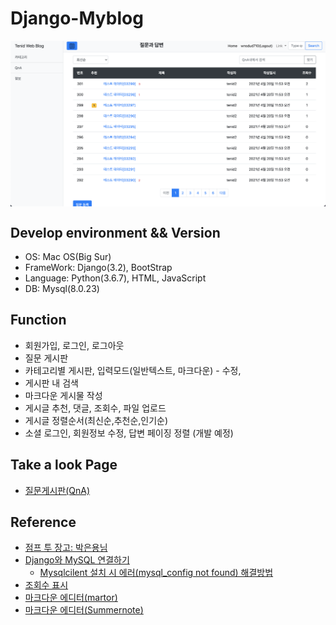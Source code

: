 # Django-Myblog
<img src="docs/images/QnA_index.png" align="middle"/>

## Develop environment && Version 
- OS: Mac OS(Big Sur)
- FrameWork: Django(3.2), BootStrap
- Language: Python(3.6.7), HTML, JavaScript
- DB: Mysql(8.0.23)

## Function
- 회원가입, 로그인, 로그아웃
- 질문 게시판
- 카테고리별 게시판, 입력모드(일반텍스트, 마크다운)  - 수정,
- 게시판 내 검색
- 마크다운 게시물 작성
- 게시글 추천, 댓글, 조회수, 파일 업로드
- 게시글 정렬순서(최신순,추천순,인기순)
- 소셜 로그인, 회원정보 수정, 답변 페이징 정렬 (개발 예정)

## Take a look Page 
- [질문게시판(QnA)](docs/QnA_Description.md)

## Reference
- [점프 투 장고: 박은용님](https://wikidocs.net/book/4223)
- [Django와 MySQL 연결하기](https://velog.io/@devmin/Django-MySQL-Connect)  
    - [Mysqlcilent 설치 시 에러(mysql_config not found) 해결방법](https://elfinlas.github.io/2019/01/23/pip-mysql-error/)
- [조회수 표시](http://www.orcinus.kr/post/89/)
- [마크다운 에디터(martor)](https://github.com/agusmakmun/django-markdown-editor)
- [마크다운 에디터(Summernote)](https://github.com/summernote/django-summernote)